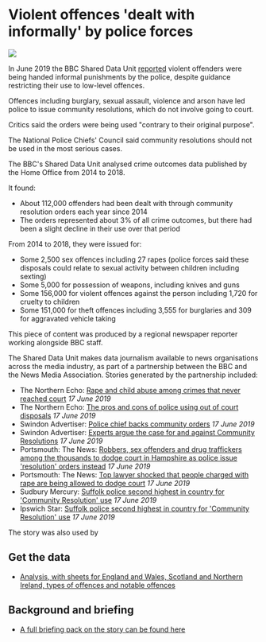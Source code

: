 # Violent offences 'dealt with informally' by police forces

![](https://ichef.bbci.co.uk/news/624/cpsprodpb/11523/production/_106174907_20190211_192230.jpg)

In June 2019 the BBC Shared Data Unit [reported](https://www.bbc.co.uk/news/uk-47697778) violent offenders were being handed informal punishments by the police, despite guidance restricting their use to low-level offences.

Offences including burglary, sexual assault, violence and arson have led police to issue community resolutions, which do not involve going to court.

Critics said the orders were being used "contrary to their original purpose".

The National Police Chiefs' Council said community resolutions should not be used in the most serious cases.

The BBC's Shared Data Unit analysed crime outcomes data published by the Home Office from 2014 to 2018.

It found:

- About 112,000 offenders had been dealt with through community resolution orders each year since 2014
- The orders represented about 3% of all crime outcomes, but there had been a slight decline in their use over that period

From 2014 to 2018, they were issued for:

- Some 2,500 sex offences including 27 rapes (police forces said these disposals could relate to sexual activity between children including sexting)
- Some 5,000 for possession of weapons, including knives and guns
- Some 156,000 for violent offences against the person including 1,720 for cruelty to children
- Some 151,000 for theft offences including 3,555 for burglaries and 309 for aggravated vehicle taking

This piece of content was produced by a regional newspaper reporter working alongside BBC staff.

The Shared Data Unit makes data journalism available to news organisations across the media industry, as part of a partnership between the BBC and the News Media Association. Stories generated by the partnership included:

* The Northern Echo: [Rape and child abuse among crimes that never reached court](https://www.thenorthernecho.co.uk/news/17709873.rape-and-child-abuse-among-crimes-that-never-reached-court/) *17 June 2019*
* The Northern Echo: [The pros and cons of police using out of court disposals](https://www.thenorthernecho.co.uk/news/17709901.the-pros-and-cons-of-police-using-out-of-court-disposals/?ref=twtrec) *17 June 2019*
* Swindon Advertiser: [Police chief backs community orders](https://www.swindonadvertiser.co.uk/news/17710301.police-chief-backs-community-orders/) *17 June 2019*
* Swindon Advertiser: [Experts argue the case for and against Community Resolutions](https://www.swindonadvertiser.co.uk/news/17709806.experts-argue-the-case-for-and-against-community-resolutions/) *17 June 2019*
* Portsmouth: The News: [Robbers, sex offenders and drug traffickers among the thousands to dodge court in Hampshire as police issue 'resolution' orders instead](https://www.portsmouth.co.uk/news/crime/robbers-sex-offenders-and-drug-traffickers-among-the-thousands-to-dodge-court-in-hampshire-as-police-issue-resolution-orders-instead-1-8965168) *17 June 2019*
* Portsmouth: The News: [Top lawyer shocked that people charged with rape are being allowed to dodge court](https://www.portsmouth.co.uk/news/crime/top-lawyer-shocked-that-people-charged-with-rape-are-being-allowed-to-dodge-court-1-8965170) *17 June 2019* 
* Sudbury Mercury: [Suffolk police second highest in country for 'Community Resolution' use](https://www.sudburymercury.co.uk/news/suffolk-constabulary-deal-with-more-than-10-000-crimes-informally-1-6108511) *17 June 2019*
* Ipswich Star: [Suffolk police second highest in country for 'Community Resolution' use](https://www.ipswichstar.co.uk/news/suffolk-constabulary-deal-with-more-than-10-000-crimes-informally-1-6108511) *17 June 2019*





The story was also used by 

## Get the data 

* [Analysis, with sheets for England and Wales, Scotland and Northern Ireland, types of offences and notable offences](https://docs.google.com/spreadsheets/d/1Eg6j55s-PGzDSO_f5EGrHtsLJ1Yn8D2vE7oGXGsi1qg/edit#gid=134508249)

## Background and briefing

* [A full briefing pack on the story can be found here](https://docs.google.com/document/d/1m6dKUO2COY5QBpcnZ8JjuhsqJ1GIckq35QNwn9OIEdc/edit)
